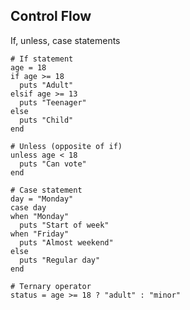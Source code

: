 <!-- METADATA
{
  "title": "Crystal Control Flow",
  "tags": [
    "crystal",
    "basics",
    "control-flow"
  ],
  "language": "crystal"
}
-->

## Control Flow
If, unless, case statements
```crystal
# If statement
age = 18
if age >= 18
  puts "Adult"
elsif age >= 13
  puts "Teenager"
else
  puts "Child"
end

# Unless (opposite of if)
unless age < 18
  puts "Can vote"
end

# Case statement
day = "Monday"
case day
when "Monday"
  puts "Start of week"
when "Friday"
  puts "Almost weekend"
else
  puts "Regular day"
end

# Ternary operator
status = age >= 18 ? "adult" : "minor"
```
